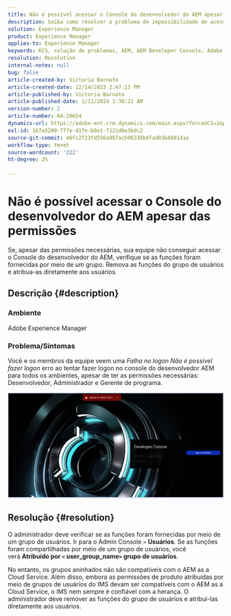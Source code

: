 ```yaml
---
title: Não é possível acessar o Console do desenvolvedor do AEM apesar das permissões
description: Saiba como resolver o problema de impossibilidade de acessar o Console do desenvolvedor do AEM, mesmo com permissões. Verifique se as funções são fornecidas por meio de um grupo de usuários.
solution: Experience Manager
product: Experience Manager
applies-to: Experience Manager
keywords: KCS, solução de problemas, AEM, AEM Developer Console, Adobe Experience Manager, acesso, permissões, grupos de usuários
resolution: Resolution
internal-notes: null
bug: false
article-created-by: Victoria Barnato
article-created-date: 12/14/2023 2:47:13 PM
article-published-by: Victoria Barnato
article-published-date: 1/11/2024 1:38:21 AM
version-number: 2
article-number: KA-20654
dynamics-url: https://adobe-ent.crm.dynamics.com/main.aspx?forceUCI=1&pagetype=entityrecord&etn=knowledgearticle&id=6c7e48a6-8f9a-ee11-be37-6045bd006b25
exl-id: 167a5200-777e-41fe-b8e1-7121d6e3bdc2
source-git-commit: 46fc2f23fd556a987acb96338b6fad03b489141e
workflow-type: tm+mt
source-wordcount: '222'
ht-degree: 2%

---
```


# Não é possível acessar o Console do desenvolvedor do AEM apesar das permissões


Se, apesar das permissões necessárias, sua equipe não conseguir acessar o Console do desenvolvedor do AEM, verifique se as funções foram fornecidas por meio de um grupo. Remova as funções do grupo de usuários e atribua-as diretamente aos usuários.

## Descrição {#description}


### Ambiente

Adobe Experience Manager

### Problema/Sintomas

Você e os membros da equipe veem uma *Falha no logon Não é possível fazer logon* erro ao tentar fazer logon no console do desenvolvedor AEM para todos os ambientes, apesar de ter as permissões necessárias: Desenvolvedor, Administrador e Gerente de programa.



![](assets/___6d7e48a6-8f9a-ee11-be37-6045bd006b25___.png)


## Resolução {#resolution}


O administrador deve verificar se as funções foram fornecidas por meio de um grupo de usuários. Ir para o Admin Console `>`  <b>Usuários</b>. Se as funções foram compartilhadas por meio de um grupo de usuários, você verá <b>Atribuído por `<` user_group_name`>`  grupo de usuários</b>.

No entanto, os grupos aninhados não são compatíveis com o AEM as a Cloud Service. Além disso, embora as permissões de produto atribuídas por meio de grupos de usuários do IMS devam ser compatíveis com o AEM as a Cloud Service, o IMS nem sempre é confiável com a herança. O administrador deve remover as funções do grupo de usuários e atribuí-las diretamente aos usuários.
